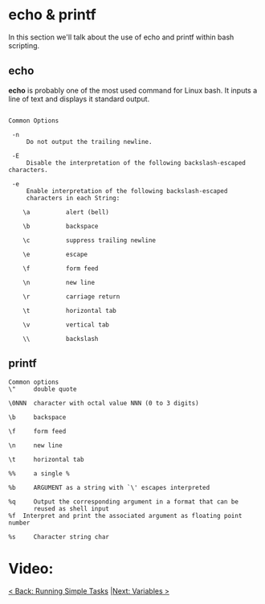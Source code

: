 #  echo & printf

In this section we'll talk about the use of echo and printf within bash scripting.

## echo

**echo** is probably one of the most used command for Linux bash. It inputs a line of text and displays it standard output.

```

Common Options

 -n
     Do not output the trailing newline.

 -E
     Disable the interpretation of the following backslash-escaped characters.

 -e
     Enable interpretation of the following backslash-escaped
     characters in each String:

    \a          alert (bell)

    \b          backspace

    \c          suppress trailing newline

    \e          escape

    \f          form feed

    \n          new line

    \r          carriage return

    \t          horizontal tab

    \v          vertical tab

    \\          backslash
```

## printf

```
Common options
\"     double quote

\0NNN  character with octal value NNN (0 to 3 digits)

\b     backspace

\f     form feed

\n     new line

\t     horizontal tab

%%     a single %

%b     ARGUMENT as a string with `\' escapes interpreted

%q     Output the corresponding argument in a format that can be
       reused as shell input
%f	Interpret and print the associated argument as floating point number

%s     Character string char
```
# Video:














[< Back: Running Simple Tasks](https://sxcdennis.github.io/basic-shell-scripting/Running%20Simple%20Tasks "Running Simple Tasks")
|[Next: Variables >](https://sxcdennis.github.io/basic-shell-scripting/Variables "Variables")

